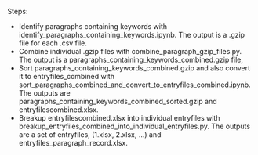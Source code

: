 Steps:
- Identify paragraphs containing keywords with identify_paragraphs_containing_keywords.ipynb. The output is a .gzip file for each .csv file.
- Combine individual .gzip files with combine_paragraph_gzip_files.py. The output is a paragraphs_containing_keywords_combined.gzip file,
- Sort paragraphs_containing_keywords_combined.gzip and also convert it to entryfiles_combined with sort_paragraphs_combined_and_convert_to_entryfiles_combined.ipynb. The outputs are paragraphs_containing_keywords_combined_sorted.gzip and entryfilescombined.xlsx.
- Breakup entryfilescombined.xlsx into individual entryfiles with breakup_entryfiles_combined_into_individual_entryfiles.py. The outputs are a set of entryfiles, (1.xlsx, 2.xlsx, ...) and entryfiles_paragraph_record.xlsx.
